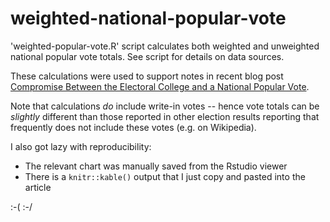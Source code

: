 # weighted-national-popular-vote

'weighted-popular-vote.R' script calculates both weighted and unweighted national popular vote totals. See script for details on data sources. 

These calculations were used to support notes in recent blog post [Compromise Between the Electoral College and a National Popular Vote](https://www.bryanshalloway.com/2020/09/11/compromise-between-the-electoral-college-and-a-national-popular-vote/). 

Note that calculations *do* include write-in votes -- hence vote totals can be *slightly* different than those reported in other election results reporting that frequently does not include these votes (e.g. on Wikipedia).

I also got lazy with reproducibility: 

* The relevant chart was manually saved from the Rstudio viewer
* There is a `knitr::kable()` output that I just copy and pasted into the article

:-( 
:-/